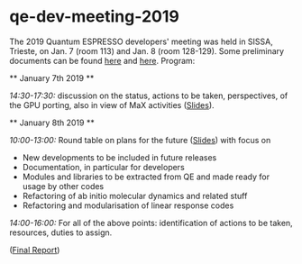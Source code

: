 # qe-dev-meeting-2019

The 2019 Quantum ESPRESSO developers' meeting was held in SISSA, Trieste,
on Jan. 7 (room 113) and Jan. 8 (room 128-129). Some preliminary documents can be found
[here](https://lists.quantum-espresso.org/pipermail/developers/2019-January/002003.html) 
and [here](YATL.txt). Program:

** January 7th 2019 **

_14:30-17:30:_ discussion on the status, actions to be taken, perspectives,
of the GPU porting, also in view of MaX activities
([Slides](QEDevMeeting2019_PBonfa.pdf)). 

** January 8th 2019 **

_10:00-13:00:_ 
Round table on plans for the future
([Slides](qedev.md))
with focus on
- New developments to be included in future releases
- Documentation, in particular for developers
- Modules and libraries to be extracted from QE and made ready
for usage by other codes
- Refactoring of ab initio molecular dynamics and related stuff
- Refactoring and modularisation of linear response codes

_14:00-16:00:_ 
For all of the above points: identification of actions to be taken,
resources, duties to assign. 

([Final Report](report.pdf))
